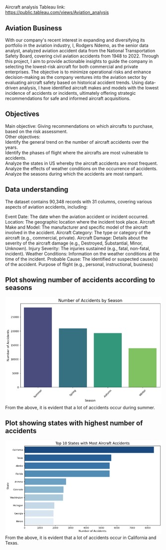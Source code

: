#
Aircraft analysis
Tableau link:
https://public.tableau.com/views/Aviation_analysis
## Aviation Business
With our company's recent interest in expanding and diversifying its portfolio in the aviation industry, I, Rodgers Ndemo, as the senior data analyst, analyzed aviation accident data from the National Transportation Safety Board, covering civil aviation accidents from 1948 to 2022. Through this project, I aim to provide actionable insights to guide the company in selecting the lowest-risk aircraft for both commercial and private enterprises. The objective is to minimize operational risks and enhance decision-making as the company ventures into the aviation sector by evaluating aircraft safety based on historical accident trends. Using data-driven analysis, I have identified aircraft makes and models with the lowest incidence of accidents or incidents, ultimately offering strategic recommendations for safe and informed aircraft acquisitions.

## Objectives
Main objective:  Giving recommendations on which aircrafts to purchase, based on the risk assessment.  
Other objectives:  
Identify the general trend on the number of aircraft accidents over the years.  
Identify the phases of flight where the aircrafts are most vulnerable to accidents.  
Analyze the states in US whereby the aircraft accidents are most frequent.  
Analyze the effects of weather conditions on the occurrence of accidents.  
Analyze the seasons during which the accidents are most rampant.

## Data understanding
The dataset contains 90,348 records with 31 columns, covering various aspects of aviation accidents, including:

Event Date: The date when the aviation accident or incident occurred.
Location: The geographic location where the incident took place.
Aircraft Make and Model: The manufacturer and specific model of the aircraft involved in the accident.
Aircraft Category: The type or category of the aircraft (e.g., commercial, private).
Aircraft Damage: Details about the severity of the aircraft damage (e.g., Destroyed, Substantial, Minor, Unknown).
Injury Severity: The injuries sustained (e.g., fatal, non-fatal, incident).
Weather Conditions: Information on the weather conditions at the time of the incident.
Probable Cause: The identified or suspected cause(s) of the accident.
Purpose of flight (e.g., personal, instructional, business)

## Plot showing number of accidents according to seasons
![Seasonal accidents barplot](./assets/accidents_per_season.png)
From the above, it is evident that a lot of accidents occur during summer.

## Plot showing states with highest number of accidents
![accidents according to states](./assets/states_with_most_accidents.png)
From the above, it is evident that a lot of accidents occur in California and Texas.





